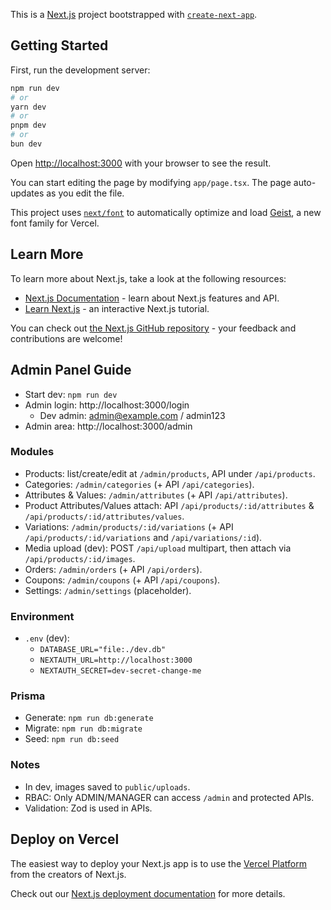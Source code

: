 This is a [Next.js](https://nextjs.org) project bootstrapped with [`create-next-app`](https://nextjs.org/docs/app/api-reference/cli/create-next-app).

## Getting Started

First, run the development server:

```bash
npm run dev
# or
yarn dev
# or
pnpm dev
# or
bun dev
```

Open [http://localhost:3000](http://localhost:3000) with your browser to see the result.

You can start editing the page by modifying `app/page.tsx`. The page auto-updates as you edit the file.

This project uses [`next/font`](https://nextjs.org/docs/app/building-your-application/optimizing/fonts) to automatically optimize and load [Geist](https://vercel.com/font), a new font family for Vercel.

## Learn More

To learn more about Next.js, take a look at the following resources:

- [Next.js Documentation](https://nextjs.org/docs) - learn about Next.js features and API.
- [Learn Next.js](https://nextjs.org/learn) - an interactive Next.js tutorial.

You can check out [the Next.js GitHub repository](https://github.com/vercel/next.js) - your feedback and contributions are welcome!

## Admin Panel Guide

- Start dev: `npm run dev`
- Admin login: http://localhost:3000/login
  - Dev admin: admin@example.com / admin123
- Admin area: http://localhost:3000/admin

### Modules
- Products: list/create/edit at `/admin/products`, API under `/api/products`.
- Categories: `/admin/categories` (+ API `/api/categories`).
- Attributes & Values: `/admin/attributes` (+ API `/api/attributes`).
- Product Attributes/Values attach: API `/api/products/:id/attributes` & `/api/products/:id/attributes/values`.
- Variations: `/admin/products/:id/variations` (+ API `/api/products/:id/variations` and `/api/variations/:id`).
- Media upload (dev): POST `/api/upload` multipart, then attach via `/api/products/:id/images`.
- Orders: `/admin/orders` (+ API `/api/orders`).
- Coupons: `/admin/coupons` (+ API `/api/coupons`).
- Settings: `/admin/settings` (placeholder).

### Environment
- `.env` (dev):
  - `DATABASE_URL="file:./dev.db"`
  - `NEXTAUTH_URL=http://localhost:3000`
  - `NEXTAUTH_SECRET=dev-secret-change-me`

### Prisma
- Generate: `npm run db:generate`
- Migrate: `npm run db:migrate`
- Seed: `npm run db:seed`

### Notes
- In dev, images saved to `public/uploads`.
- RBAC: Only ADMIN/MANAGER can access `/admin` and protected APIs.
- Validation: Zod is used in APIs.

## Deploy on Vercel

The easiest way to deploy your Next.js app is to use the [Vercel Platform](https://vercel.com/new?utm_medium=default-template&filter=next.js&utm_source=create-next-app&utm_campaign=create-next-app-readme) from the creators of Next.js.

Check out our [Next.js deployment documentation](https://nextjs.org/docs/app/building-your-application/deploying) for more details.
